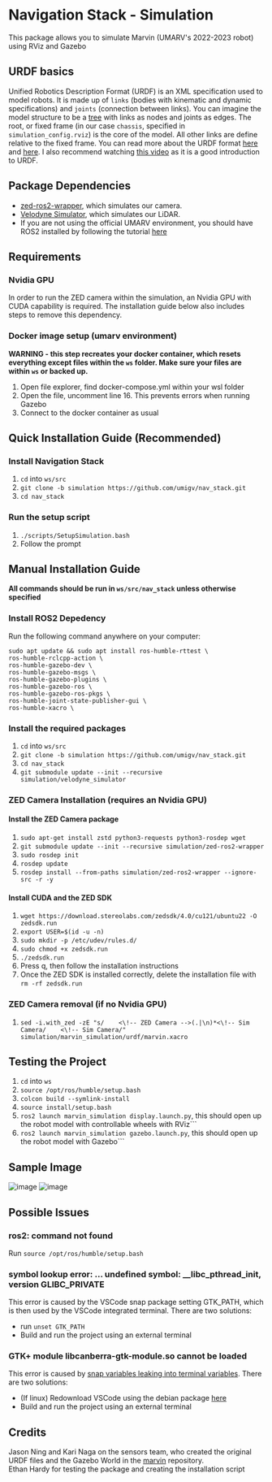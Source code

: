 # Navigation Stack - Simulation
This package allows you to simulate Marvin (UMARV's 2022-2023 robot) using RViz and Gazebo

## URDF basics
Unified Robotics Description Format (URDF) is an XML specification used to model robots. It is made up of ```links``` (bodies with kinematic and dynamic specifications) and ```joints``` (connection between links). You can imagine the model structure to be a [tree](https://en.wikipedia.org/wiki/Tree_(data_structure)) with links as nodes and joints as edges. The root, or fixed frame (in our case ```chassis```, specified in ```simulation_config.rviz```) is the core of the model. All other links are define relative to the fixed frame. You can read more about the URDF format [here](https://wiki.ros.org/urdf/XML) and [here](https://navigation.ros.org/setup_guides/urdf/setup_urdf.html#urdf-and-the-robot-state-publisher). I also recommend watching [this video](https://youtu.be/CwdbsvcpOHM?si=mOkKDYqQnHFhNE2T) as it is a good introduction to URDF.

## Package Dependencies
- [zed-ros2-wrapper](https://github.com/stereolabs/zed-ros2-wrapper), which simulates our camera.
- [Velodyne Simulator](https://github.com/ToyotaResearchInstitute/velodyne_simulator), which simulates our LiDAR.
- If you are not using the official UMARV environment, you should have ROS2 installed by following the tutorial [here](https://docs.ros.org/en/humble/Installation/Alternatives/Ubuntu-Development-Setup.html)

## Requirements
### Nvidia GPU
In order to run the ZED camera within the simulation, an Nvidia GPU with CUDA capability is required. The installation guide below also includes steps to remove this dependency.
### Docker image setup (umarv environment)
**WARNING - this step recreates your docker container, which resets everything except files within the ```ws``` folder. Make sure your files are within ```ws``` or backed up.**
1. Open file explorer, find docker-compose.yml within your wsl folder
2. Open the file, uncomment line 16. This prevents errors when running Gazebo
3. Connect to the docker container as usual

## Quick Installation Guide (Recommended)

### Install Navigation Stack
1. ```cd``` into ```ws/src```
2. ```git clone -b simulation https://github.com/umigv/nav_stack.git```
3. ```cd nav_stack```

### Run the setup script
1. ```./scripts/SetupSimulation.bash```
2. Follow the prompt

## Manual Installation Guide 
**All commands should be run in ```ws/src/nav_stack``` unless otherwise specified**

### Install ROS2 Depedency 
Run the following command anywhere on your computer:  
```
sudo apt update && sudo apt install ros-humble-rttest \
ros-humble-rclcpp-action \
ros-humble-gazebo-dev \
ros-humble-gazebo-msgs \
ros-humble-gazebo-plugins \
ros-humble-gazebo-ros \
ros-humble-gazebo-ros-pkgs \
ros-humble-joint-state-publisher-gui \
ros-humble-xacro \
```

### Install the required packages
1. ```cd``` into ```ws/src```
2. ```git clone -b simulation https://github.com/umigv/nav_stack.git```
3. ```cd nav_stack```
4. ```git submodule update --init --recursive simulation/velodyne_simulator```

### ZED Camera Installation (requires an Nvidia GPU)

#### Install the ZED Camera package
1. ```sudo apt-get install zstd python3-requests python3-rosdep wget```
2. ```git submodule update --init --recursive simulation/zed-ros2-wrapper```
3. ```sudo rosdep init```
4. ```rosdep update```
5. ```rosdep install --from-paths simulation/zed-ros2-wrapper --ignore-src -r -y```

#### Install CUDA and the ZED SDK
1. ```wget https://download.stereolabs.com/zedsdk/4.0/cu121/ubuntu22 -O zedsdk.run```
2. ```export USER=$(id -u -n)```
3. ```sudo mkdir -p /etc/udev/rules.d/```
4. ```sudo chmod +x zedsdk.run```
5. ```./zedsdk.run```
6. Press q, then follow the installation instructions
7. Once the ZED SDK is installed correctly, delete the installation file with ```rm -rf zedsdk.run```

### ZED Camera removal (if no Nvidia GPU)
1. ```sed -i.with_zed -zE "s/    <\!-- ZED Camera -->(.|\n)*<\!-- Sim Camera/    <\!-- Sim Camera/" simulation/marvin_simulation/urdf/marvin.xacro```

## Testing the Project
1. ```cd``` into ```ws```
2. ```source /opt/ros/humble/setup.bash```
3. ```colcon build --symlink-install```
4. ```source install/setup.bash```
5. ```ros2 launch marvin_simulation display.launch.py```, this should open up the robot model with controllable wheels with RViz```
6. ```ros2 launch marvin_simulation gazebo.launch.py```, this should open up the robot model with Gazebo```

## Sample Image
![image](https://github.com/umigv/nav_stack/assets/71594512/cde0a60f-b5a3-47b7-b05a-c7afba1f751d)
![image](https://github.com/umigv/nav_stack/assets/71594512/0ef3b50e-5b1a-42f2-a5a8-bbf3d5d2e234)

## Possible Issues
### ros2: command not found
Run ```source /opt/ros/humble/setup.bash```

### symbol lookup error: ... undefined symbol: __libc_pthread_init, version GLIBC_PRIVATE
This error is caused by the VSCode snap package setting GTK_PATH, which is then used by the VSCode integrated terminal. There are two solutions:
- run ``` unset GTK_PATH ```
- Build and run the project using an external terminal

### GTK+ module libcanberra-gtk-module.so cannot be loaded  
This error is caused by [snap variables leaking into terminal variables](https://github.com/microsoft/vscode/issues/179086). There are two solutions:
- (If linux) Redownload VSCode using the debian package [here](https://code.visualstudio.com/download)
- Build and run the project using an external terminal

## Credits
Jason Ning and Kari Naga on the sensors team, who created the original URDF files and the Gazebo World in the [marvin](https://github.com/umigv/marvin/tree/main/urdf) repository.  
Ethan Hardy for testing the package and creating the installation script
